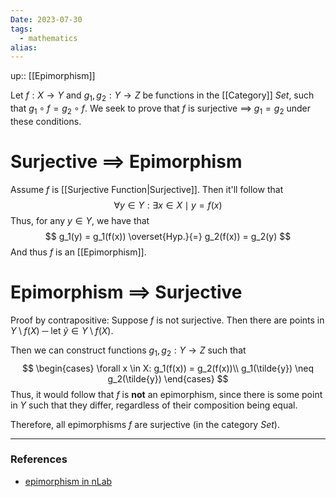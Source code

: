 ```yaml
---
Date: 2023-07-30
tags:
  - mathematics
alias: 
---
```

up:: [[Epimorphism]]

Let $f: X \to Y$ and $g_1, g_2: Y \to Z$ be functions in the [[Category]] $Set$, such that $g_1 \circ f = g_2 \circ f$. We seek to prove that $f$ is surjective $\implies$ $g_1 = g_2$ under these conditions.

# Surjective $\implies$ Epimorphism
Assume $f$ is [[Surjective Function|Surjective]]. Then it'll follow that
$$
\forall y \in Y: \exists x \in X \mid y = f(x)
$$
Thus, for any $y \in Y$, we have that
$$
g_1(y) = g_1(f(x)) \overset{Hyp.}{=} g_2(f(x)) = g_2(y)
$$
And thus $f$ is an [[Epimorphism]].

# Epimorphism $\implies$ Surjective
Proof by contrapositive: Suppose $f$ is not surjective. Then there are points in $Y \setminus f(X)$ ─ let $\tilde{y} \in Y \setminus f(X)$.

Then we can construct functions $g_1, g_2: Y \to Z$ such that
$$
\begin{cases}
\forall x \in X: g_1(f(x)) = g_2(f(x))\\
g_1(\tilde{y}) \neq g_2(\tilde{y})
\end{cases}
$$
Thus, it would follow that $f$ is **not** an epimorphism, since there is some point in $Y$ such that they differ, regardless of their composition being equal.

Therefore, all epimorphisms $f$ are surjective (in the category $Set$).

---
### References
- [epimorphism in nLab](https://ncatlab.org/nlab/show/epimorphism)